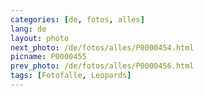 ```yaml
---
categories: [de, fotos, alles]
lang: de
layout: photo
next_photo: /de/fotos/alles/P0000454.html
picname: P0000455
prev_photo: /de/fotos/alles/P0000456.html
tags: [Fotofalle, Leopards]
---
```

